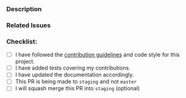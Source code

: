 ### Description
<!--- Describe your changes in detail -->


### Related Issues
<!--- If it fixes an open issue, please link to the issue here. -->


### Checklist:
<!--- Go over all the following points, and put an `x` in all the boxes that apply. -->
<!--- If you're unsure about any of these, don't hesitate to ask. We're here to help! -->
- [ ] I have followed the [contribution guidelines](CONTRIBUTING.md) and code style for this project.
- [ ] I have added tests covering my contributions.
- [ ] I have updated the documentation accordingly.
- [ ] This PR is being made to `staging` and not `master`
- [ ] I will squash merge this PR into `staging` (optional)